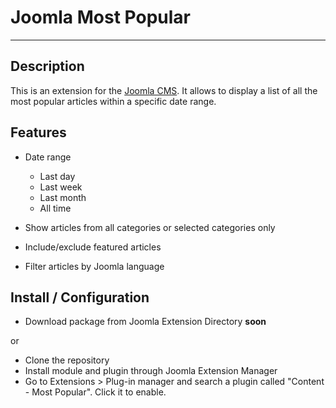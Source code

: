 Joomla Most Popular
===================

---------------------------
Description
---------------------------

This is an extension for the [Joomla CMS](http://www.joomla.org). It allows to display a list of all the most popular articles within a specific date range.

Features
---------------------------
-   Date range
    -   Last day
    -   Last week
    -   Last month
    -   All time

-   Show articles from all categories or selected categories only

-   Include/exclude featured articles

-   Filter articles by Joomla language

Install / Configuration
---------------------------
- Download package from Joomla Extension Directory **soon**


or


- Clone the repository
- Install module and plugin through Joomla Extension Manager
- Go to Extensions > Plug-in manager and search a plugin called "Content - Most Popular". Click it to enable.


